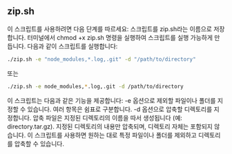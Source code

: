 ## zip.sh

이 스크립트를 사용하려면 다음 단계를 따르세요:
스크립트를 zip.sh라는 이름으로 저장합니다.
터미널에서 chmod +x zip.sh 명령을 실행하여 스크립트를 실행 가능하게 만듭니다.
다음과 같이 스크립트를 실행합니다:

```sh
./zip.sh -e "node_modules,*.log,.git" -d "/path/to/directory"
```

또는

```sh
./zip.sh -e node_modules,*.log,.git -d /path/to/directory
```

이 스크립트는 다음과 같은 기능을 제공합니다:
-e 옵션으로 제외할 파일이나 폴더를 지정할 수 있습니다. 여러 항목은 쉼표로 구분합니다.
-d 옵션으로 압축할 디렉토리를 지정합니다.
압축 파일은 지정된 디렉토리의 이름을 따서 생성됩니다 (예: directory.tar.gz).
지정된 디렉토리의 내용만 압축되며, 디렉토리 자체는 포함되지 않습니다.
이 스크립트를 사용하면 원하는 대로 특정 파일이나 폴더를 제외하고 디렉토리를 압축할 수 있습니다.
